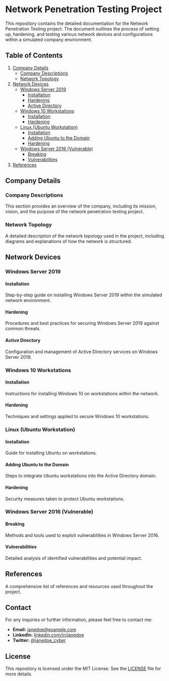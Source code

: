 # Network Penetration Testing Project

This repository contains the detailed documentation for the Network Penetration Testing project. The document outlines the process of setting up, hardening, and testing various network devices and configurations within a simulated company environment.

## Table of Contents

1. [Company Details](#company-details)
    - [Company Descriptions](#company-descriptions)
    - [Network Topology](#network-topology)
2. [Network Devices](#network-devices)
    - [Windows Server 2019](#windows-server-2019)
        - [Installation](#installation-windows-server-2019)
        - [Hardening](#hardening-windows-server-2019)
        - [Active Directory](#active-directory)
    - [Windows 10 Workstations](#windows-10-workstations)
        - [Installation](#installation-windows-10)
        - [Hardening](#hardening-windows-10)
    - [Linux (Ubuntu Workstation)](#linux-ubuntu-workstation)
        - [Installation](#installation-ubuntu)
        - [Adding Ubuntu to the Domain](#adding-ubuntu-to-the-domain)
        - [Hardening](#hardening-ubuntu)
    - [Windows Server 2016 (Vulnerable)](#windows-server-2016-vulnerable)
        - [Breaking](#breaking-windows-server-2016)
        - [Vulnerabilities](#vulnerabilities-windows-server-2016)
3. [References](#references)

## Company Details

### Company Descriptions

This section provides an overview of the company, including its mission, vision, and the purpose of the network penetration testing project.

### Network Topology

A detailed description of the network topology used in the project, including diagrams and explanations of how the network is structured.

## Network Devices

### Windows Server 2019

#### Installation

Step-by-step guide on installing Windows Server 2019 within the simulated network environment.

#### Hardening

Procedures and best practices for securing Windows Server 2019 against common threats.

#### Active Directory

Configuration and management of Active Directory services on Windows Server 2019.

### Windows 10 Workstations

#### Installation

Instructions for installing Windows 10 on workstations within the network.

#### Hardening

Techniques and settings applied to secure Windows 10 workstations.

### Linux (Ubuntu Workstation)

#### Installation

Guide for installing Ubuntu on workstations.

#### Adding Ubuntu to the Domain

Steps to integrate Ubuntu workstations into the Active Directory domain.

#### Hardening

Security measures taken to protect Ubuntu workstations.

### Windows Server 2016 (Vulnerable)

#### Breaking

Methods and tools used to exploit vulnerabilities in Windows Server 2016.

#### Vulnerabilities

Detailed analysis of identified vulnerabilities and potential impact.

## References

A comprehensive list of references and resources used throughout the project.

## Contact

For any inquiries or further information, please feel free to contact me:

- **Email:** [janedoe@example.com](mailto:janedoe@example.com)
- **LinkedIn:** [linkedin.com/in/janedoe](https://linkedin.com/in/janedoe)
- **Twitter:** [@janedoe_cyber](https://twitter.com/janedoe_cyber)

## License

This repository is licensed under the MIT License. See the [LICENSE](./LICENSE) file for more details.
